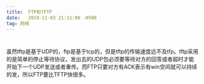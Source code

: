 ```yaml
---
title:  FTP和TFTP
date:   2019-11-03 21:11:00 -0500
tag: 网络
---
```



#
虽然tftp是基于UDP的，ftp是基于tcp的，但是tftp的传输速度远不及tfp。tftp采用的是简单的停止等待协议，发出去的UDP包必须要等待对方的回答或者超时才能开始下一个UDP发送或者重传。而FTP只要对方有ACK表示有win空间就可以持续的发，所以FTP要比TFTP快很多。
#
